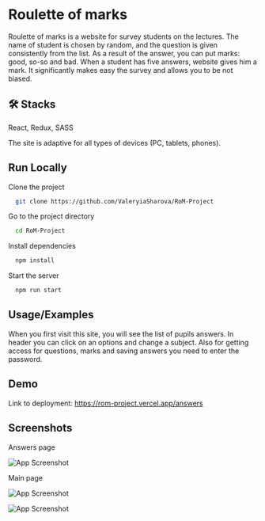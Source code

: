 
# Roulette of marks

Roulette of marks is a website for survey students on the lectures. The name of student is chosen by random, and the question is given consistently from the list. As a result of the answer, you can put marks: good, so-so and bad. When a student has five answers, website gives him a mark. It significantly makes easy the survey and allows you to be not biased.



## 🛠 Stacks
React, Redux, SASS

The site is adaptive for all types of devices (PC, tablets, phones).


## Run Locally

Clone the project

```bash
  git clone https://github.com/ValeryiaSharova/RoM-Project
```

Go to the project directory

```bash
  cd RoM-Project
```

Install dependencies

```bash
  npm install
```

Start the server

```bash
  npm run start
```


## Usage/Examples

When you first visit this site, you will see the list of pupils answers. In header you can click on an options and change a subject. Also for getting access for questions, marks and saving answers you need to enter the password.



## Demo

Link to deployment: https://rom-project.vercel.app/answers


## Screenshots

Answers page

![App Screenshot](https://i.ibb.co/VMyrmrj/9.png)

Main page

![App Screenshot](https://i.ibb.co/QrwmyK2/10.png)

![App Screenshot](https://i.ibb.co/9rk08kx/11.png)

